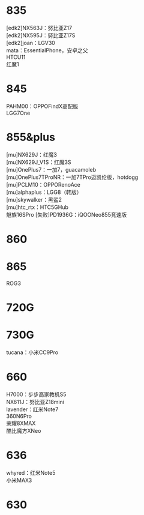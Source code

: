 # 835
[edk2]NX563J：努比亚Z17  
[edk2]NX595J：努比亚Z17S  
[edk2]joan：LGV30  
mata：EssentialPhone，安卓之父  
HTCU11  
红魔1  

# 845
PAHM00：OPPOFindX高配版  
LGG7One  

# 855&plus
[mu]NX629J：红魔3  
[mu]NX629J_V1S：红魔3S  
[mu]OnePlus7：一加7，guacamoleb  
[mu]OnePlus7TProNR：一加7TPro迈凯伦版，hotdogg  
[mu]PCLM10：OPPORenoAce  
[mu]alphaplus：LGG8（韩版）  
[mu]skywalker：黑鲨2  
[mu]htc_rtx：HTC5GHub  
魅族16SPro
[失败]PD1936G：iQOONeo855竞速版  

# 860

# 865
ROG3  

# 720G

# 730G
tucana：小米CC9Pro  

# 660
H7000：步步高家教机S5  
NX611J：努比亚Z18mini  
lavender：红米Note7  
360N6Pro  
荣耀8XMAX  
酷比魔方XNeo  

# 636
whyred：红米Note5  
小米MAX3  

# 630

